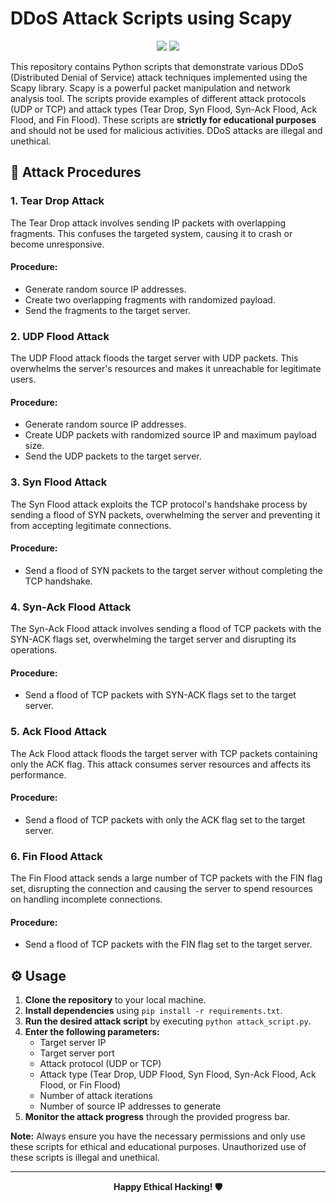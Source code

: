 # DDoS Attack Scripts using Scapy

<p align="center">
  <img src="https://img.shields.io/badge/language-python-blue.svg">
  <img src="https://img.shields.io/badge/library-Scapy-green.svg">
</p>

This repository contains Python scripts that demonstrate various DDoS (Distributed Denial of Service) attack techniques implemented using the Scapy library. Scapy is a powerful packet manipulation and network analysis tool. The scripts provide examples of different attack protocols (UDP or TCP) and attack types (Tear Drop, Syn Flood, Syn-Ack Flood, Ack Flood, and Fin Flood). These scripts are **strictly for educational purposes** and should not be used for malicious activities. DDoS attacks are illegal and unethical.

## 🎯 Attack Procedures

### 1. Tear Drop Attack
The Tear Drop attack involves sending IP packets with overlapping fragments. This confuses the targeted system, causing it to crash or become unresponsive.

#### **Procedure:**
- Generate random source IP addresses.
- Create two overlapping fragments with randomized payload.
- Send the fragments to the target server.

### 2. UDP Flood Attack
The UDP Flood attack floods the target server with UDP packets. This overwhelms the server's resources and makes it unreachable for legitimate users.

#### **Procedure:**
- Generate random source IP addresses.
- Create UDP packets with randomized source IP and maximum payload size.
- Send the UDP packets to the target server.

### 3. Syn Flood Attack
The Syn Flood attack exploits the TCP protocol's handshake process by sending a flood of SYN packets, overwhelming the server and preventing it from accepting legitimate connections.

#### **Procedure:**
- Send a flood of SYN packets to the target server without completing the TCP handshake.

### 4. Syn-Ack Flood Attack
The Syn-Ack Flood attack involves sending a flood of TCP packets with the SYN-ACK flags set, overwhelming the target server and disrupting its operations.

#### **Procedure:**
- Send a flood of TCP packets with SYN-ACK flags set to the target server.

### 5. Ack Flood Attack
The Ack Flood attack floods the target server with TCP packets containing only the ACK flag. This attack consumes server resources and affects its performance.

#### **Procedure:**
- Send a flood of TCP packets with only the ACK flag set to the target server.

### 6. Fin Flood Attack
The Fin Flood attack sends a large number of TCP packets with the FIN flag set, disrupting the connection and causing the server to spend resources on handling incomplete connections.

#### **Procedure:**
- Send a flood of TCP packets with the FIN flag set to the target server.

## ⚙️ Usage

1. **Clone the repository** to your local machine.
2. **Install dependencies** using `pip install -r requirements.txt`.
3. **Run the desired attack script** by executing `python attack_script.py`.
4. **Enter the following parameters:**
   - Target server IP
   - Target server port
   - Attack protocol (UDP or TCP)
   - Attack type (Tear Drop, UDP Flood, Syn Flood, Syn-Ack Flood, Ack Flood, or Fin Flood)
   - Number of attack iterations
   - Number of source IP addresses to generate
5. **Monitor the attack progress** through the provided progress bar.

**Note:** Always ensure you have the necessary permissions and only use these scripts for ethical and educational purposes. Unauthorized use of these scripts is illegal and unethical.

---

<p align="center">
  <b>Happy Ethical Hacking! 🛡️</b>
</p>
